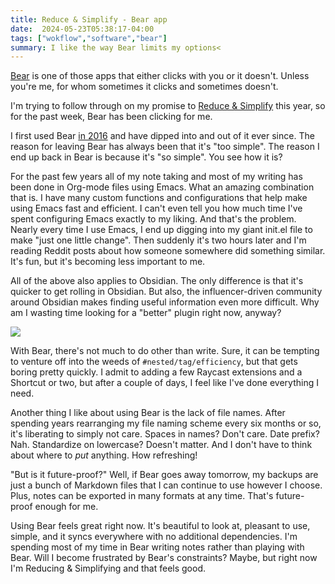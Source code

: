 ```yaml
---
title: Reduce & Simplify - Bear app
date:  2024-05-23T05:38:17-04:00
tags: ["wokflow","software","bear"]
summary: I like the way Bear limits my options<
---
```



[Bear](https://bear.app) is one of those apps that either clicks with you or it doesn't. Unless you're me, for whom sometimes it clicks and sometimes doesn't.

I'm trying to follow through on my promise to [Reduce & Simplify](https://baty.net/journal/2023/12/31/reduce-and-simplify) this year, so for the past week, Bear has been clicking for me.

I first used Bear [in 2016](https://archive.baty.net/2016/bear-is-a-very-nice-notetaking-app/) and have dipped into and out of it ever since. The reason for leaving Bear has always been that it's "too simple". The reason I end up back in Bear is because it's "so simple". You see how it is?

For the past few years all of my note taking and most of my writing has been done in Org-mode files using Emacs. What an amazing combination that is. I have many custom functions and configurations that help make using Emacs fast and efficient. I can't even tell you how much time I've spent configuring Emacs exactly to my liking. And that's the problem. Nearly every time I use Emacs, I end up digging into my giant init.el file to make "just one little change". Then suddenly it's two hours later and I'm reading Reddit posts about how someone somewhere did something similar. It's fun, but it's becoming less important to me.

All of the above also applies to Obsidian. The only difference is that it's quicker to get rolling in Obsidian. But also, the influencer-driven community around Obsidian makes finding useful information even more difficult. Why am I wasting time looking for a "better" plugin right now, anyway?

![](/img/2024/05/2024-05-23-diagram.jpg)

With Bear, there's not much to do other than write. Sure, it can be tempting to venture off into the weeds of `#nested/tag/efficiency`, but that gets boring pretty quickly. I admit to adding a few Raycast extensions and a Shortcut or two, but after a couple of days, I feel like I've done everything I need.

Another thing I like about using Bear is the lack of file names. After spending years rearranging my file naming scheme every six months or so, it's liberating to simply not care. Spaces in names? Don't care. Date prefix? Nah. Standardize on lowercase? Doesn't matter. And I don't have to think about where to _put_ anything. How refreshing!

"But is it future-proof?" Well, if Bear goes away tomorrow, my backups are just a bunch of Markdown files that I can continue to use however I choose. Plus, notes can be exported in many formats at any time. That's future-proof enough for me.

Using Bear feels great right now. It's beautiful to look at, pleasant to use, simple, and it syncs everywhere with no additional dependencies. I'm spending most of my time in Bear writing notes rather than playing with Bear. Will I become frustrated by Bear's constraints? Maybe, but right now I'm Reducing & Simplifying and that feels good.

